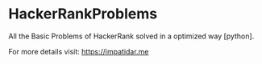 # HackerRankProblems
All the Basic Problems of HackerRank solved in a optimized way [python].

For more details visit:
<a href="https://impatidar.me">https://impatidar.me</a>
